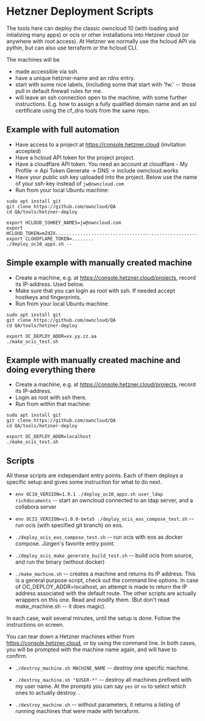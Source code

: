 # Hetzner Deployment Scripts

The tools here can deploy the classic owncloud 10 (with loading and intializing many apps) or ocis or other installations into Hetzner cloud
(or anywhere with root access).
At Hetzner we normally use the hcloud API via pythin, but can also use terraform or the hcloud CLI.

The machines will be
- made accessible via ssh.
- have a unique hetzner-name and an rdns entry.
- start with some nice labels, (including some that start with 'fw.' -- those pull in default firewall rules for me.
- will leave an ssh connection open to the machine, with some further instructions. E.g. how to assign a fully qualified domain name
  and an ssl certificate using the cf_dns tools from the same repo.

## Example with full automation

* Have access to a project at https://console.hetzner.cloud (invitation accepted)
* Have a hcloud API token for the project project.
* Have a cloudflare API token. You need an account at cloudflare - My Profile -> Api Token Generate -> DNS -> include owncloud.works
* Have your public ssh key uploaded into the project. Below use the name of your ssh-key instead of `jw@owncloud.com`
* Run from your local Ubuntu machine:

```
sudo apt install git
git clone https://github.com/owncloud/QA
cd QA/tools/hetzner-deploy

export HCLOUD_SSHKEY_NAMES=jw@owncloud.com
export HCLOUD_TOKEN=mZdZX......................................................L8bml
export CLOUDFLARE_TOKEN=........
./deploy_oc10_apps.sh --
```

## Simple example with manually created machine

* Create a machine, e.g. at https://console.hetzner.cloud/projects, record its IP-address. Used below.
* Make sure that you can login as root with ssh. If needed accept hostkeys and fingerprints.
* Run from your local Ubuntu machine:

```
sudo apt install git
git clone https://github.com/owncloud/QA
cd QA/tools/hetzner-deploy

export OC_DEPLOY_ADDR=xx.yy.zz.aa
./make_ocis_test.sh
```


## Example with manually created machine and doing everything there

* Create a machine, e.g. at https://console.hetzner.cloud/projects, record its IP-address.
* Login as root with ssh there.
* Run from within that machine:

```
sudo apt install git
git clone https://github.com/owncloud/QA
cd QA/tools/hetzner-deploy

export OC_DEPLOY_ADDR=localhost
./make_ocis_test.sh
```

## Scripts

All these scripts are independant entry points. Each of them deploys a specific setup
and gives some instruction for what to do next.

 * `env OC10_VERSION=1.9.1 ./deploy_oc10_apps.sh user_ldap richdocuments` -- start an owncloud connected to an ldap server, and a collabora server

 * `env OCIS_VERSION=v1.0.0-beta5 ./deploy_ocis_eos_compose_test.sh` -- run ocis (with specified git branch) on eos.

 * `./deploy_ocis_eos_compose_test.sh` -- run ocis with eos as docker compose. Jürgen's favorite entry point.

 * `./deploy_ocis_make_generate_build_test.sh` -- build ocis from source, and run the binary (without docker)

 * `./make_machine.sh` -- creates a machine and returns its IP address.
   This is a general purpose script, check out the command line options.
   In case of OC_DEPLOY_ADDR=localhost, an attempt is made to return the IP address associated with the default route.
   The other scripts are actually wrappers on this one. Read and modify them. (But don't read make_machine.sh -- it does magic).

In each case, wait several minutes, until the setup is done.
Follow the instructions on screen.

You can tear down a Hetzner machines either from https://console.hetzner.cloud, or by using the command line.
In both cases, you will be prompted with the machine name again, and will have to confirm.

  * `./destroy_machine.sh MACHINE_NAME` -- destroy one specific machine.

  * `./destroy_machine.sh "$USER-*"` -- destroy all machines prefixed with my user name. At the prompts you can say `yes` or `no` to select which ones to actually destroy.
  .
  * `./destroy_machine.sh` -- without parameters, it returns a listing of running machines that were made with terraform.

